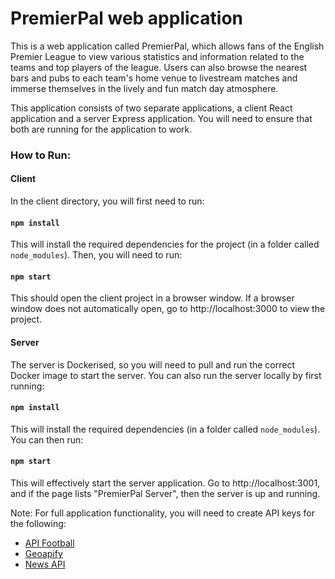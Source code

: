 # PremierPal web application

This is a web application called PremierPal, which allows fans of the English Premier League to view various statistics and information related to the teams and top players of the league. Users can also browse the nearest bars and pubs to each team's home venue to livestream matches and immerse themselves in the lively and fun match day atmosphere.

This application consists of two separate applications, a client React application and a server Express application. You will need to ensure that both are running for the application to work.

### How to Run:

#### Client

In the client directory, you will first need to run:

#### `npm install`

This will install the required dependencies for the project (in a folder called `node_modules`). Then, you will need to run:

#### `npm start`

This should open the client project in a browser window. If a browser window does not automatically open, go to http://localhost:3000 to view the project.

#### Server

The server is Dockerised, so you will need to pull and run the correct Docker image to start the server. You can also run the server locally by first running:

#### `npm install`

This will install the required dependencies (in a folder called `node_modules`). You can then run:

#### `npm start`

This will effectively start the server application. Go to http://localhost:3001, and if the page lists "PremierPal Server", then the server is up and running.

Note: For full application functionality, you will need to create API keys for the following:

- [API Football](https://www.api-football.com/documentation-v3)
- [Geoapify](https://apidocs.geoapify.com/#docs)
- [News API](https://newsapi.org/docs)
